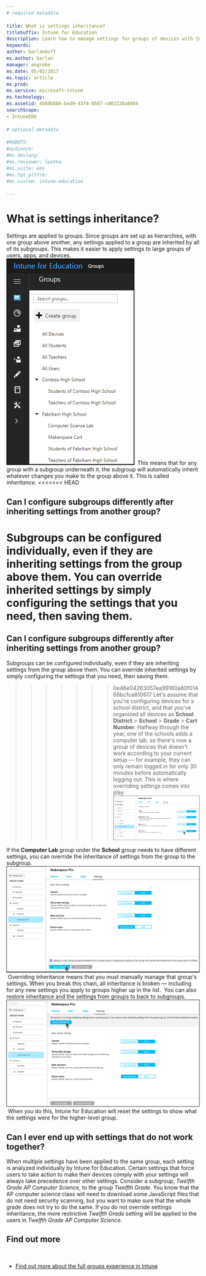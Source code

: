 ```yaml
---
# required metadata

title: What is settings inheritance?
titleSuffix: Intune for Education
description: Learn how to manage settings for groups of devices with Intune for Education.
keywords:
author: barlanmsft
ms.author: barlan
manager: angrobe
ms.date: 05/02/2017
ms.topic: article
ms.prod:
ms.service: microsoft-intune
ms.technology:
ms.assetid: 4b69b884-bed9-43f4-8507-c802228a8804
searchScope:
- IntuneEDU
​
# optional metadata
​
#ROBOTS:
#audience:
#ms.devlang:
#ms.reviewer: lpatha
#ms.suite: ems
#ms.tgt_pltfrm:
#ms.custom: intune-education

---
```


# What is settings inheritance?

Settings are applied to groups. Since groups are set up as hierarchies, with one group above another, any settings applied to a group are inherited by all of its subgroups. This makes it easier to apply settings to large groups of users, apps, and devices.
​
  ![A tree of groups of and subgroups.](./media/groups-002-inheritance.png)
​
This means that for any group with a subgroup underneath it, the subgroup will automatically inherit whatever changes you make to the group above it. This is called _inheritance_.
<<<<<<< HEAD
​
## Can I configure subgroups differently after inheriting settings from another group?
​
Subgroups can be configured individually, even if they are inheriting settings from the group above them. You can override inherited settings by simply configuring the settings that you need, then saving them.
​
=======

## Can I configure subgroups differently after inheriting settings from another group?

Subgroups can be configured individually, even if they are inheriting settings from the group above them. You can override inherited settings by simply configuring the settings that you need, then saving them.

>>>>>>> 0e46e04263057ea99160a80f01468bc1ca810617
Let's assume that you're configuring devices for a school district, and that you've organized all devices as __School District__ > __School__ > __Grade__ > __Cart Number__. Halfway through the year, one of the schools adds a computer lab, so there's now a group of devices that doesn't work according to your current setup — for example, they can only remain logged in for only 30 minutes before automatically logging out. This is where overriding settings comes into play.
​
  ![Are you sure you want to override settings?](./media/groups-003-beginning-to-deviate-from-inheritance.png)

If the __Computer Lab__ group under the __School__ group needs to have different settings, you can override the inheritance of settings from the group to the subgroup.
 ​
  ![Beginning to deviate from inheritance.](./media/groups-004-are-you-sure-you-want-to-override-settings.png)
 ​
Overriding inheritance means that you must manually manage that group's settings. When you break this chain, all inheritance is broken — including for any new settings you apply to groups higher up in the list.
 ​
You can also restore inheritance and the settings from groups to back to subgroups.
 ​
   ![Resetting inheritance](./media/groups-005-reset-inheritance.png)
 ​
When you do this, Intune for Education will reset the settings to show what the settings were for the higher-level group.

## Can I ever end up with settings that do not work together?

When multiple settings have been applied to the same group, each setting is analyzed individually by Intune for Education. Certain settings that force users to take action to make their devices comply with your settings will always take precedence over other settings.
 ​
Consider a subgroup, *Twelfth Grade AP Computer Science*, to the group *Twelfth Grade*. You know that the AP computer science class will need to download some JavaScript files that do not need security scanning, but you want to make sure that the whole grade does not try to do the same. If you do not override settings inheritance, the more restrictive *Twelfth Grade* setting will be applied to the users in *Twelfth Grade AP Computer Science*.

## Find out more
 ​
  - [Find out more about the full groups experience in Intune](https://docs.microsoft.com/intune/deploy-use/use-groups-to-manage-users-and-devices-with-microsoft-intune)
